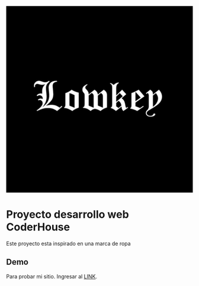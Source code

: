 <img src="images/Logo.jpg">

# Proyecto desarrollo web CoderHouse

Este proyecto esta inspirado en una marca de ropa

## Demo

Para probar mi sitio. Ingresar al [LINK](https://matiasfasciolo.github.io/Matiasfasciolo/).
